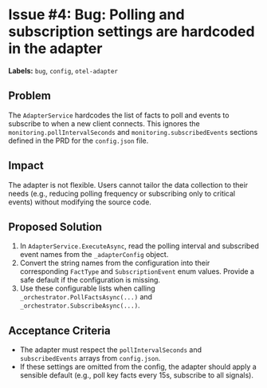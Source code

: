 # Issue #4: Bug: Polling and subscription settings are hardcoded in the adapter

**Labels:** `bug`, `config`, `otel-adapter`

## Problem

The `AdapterService` hardcodes the list of facts to poll and events to subscribe to when a new client connects. This ignores the `monitoring.pollIntervalSeconds` and `monitoring.subscribedEvents` sections defined in the PRD for the `config.json` file.

## Impact

The adapter is not flexible. Users cannot tailor the data collection to their needs (e.g., reducing polling frequency or subscribing only to critical events) without modifying the source code.

## Proposed Solution

1. In `AdapterService.ExecuteAsync`, read the polling interval and subscribed event names from the `_adapterConfig` object.
2. Convert the string names from the configuration into their corresponding `FactType` and `SubscriptionEvent` enum values. Provide a safe default if the configuration is missing.
3. Use these configurable lists when calling `_orchestrator.PollFactsAsync(...)` and `_orchestrator.SubscribeAsync(...)`.

## Acceptance Criteria

- The adapter must respect the `pollIntervalSeconds` and `subscribedEvents` arrays from `config.json`.
- If these settings are omitted from the config, the adapter should apply a sensible default (e.g., poll key facts every 15s, subscribe to all signals).
